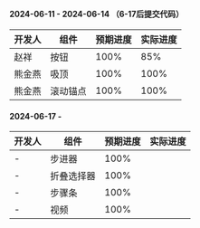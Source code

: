 #### 2024-06-11 - 2024-06-14 （6-17后提交代码） 
|开发人	|组件		|预期进度	|实际进度	|
|---	|---		|---		|---		|
|赵祥	|按钮		|100%		|85%		|
|熊金燕	|吸顶		|100%		|100%		|
|熊金燕	|滚动锚点	|100%		|100%		|

#### 2024-06-17 - 
|开发人	|组件		|预期进度	|实际进度	|
|---	|---		|---		|---		|
|-		|步进器		|100%		|			|
|-		|折叠选择器	|100%		|			|
|-		|步骤条		|100%		|			|
|-		|视频		|100%		|			|


